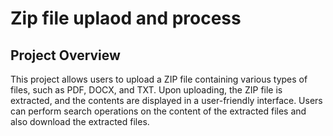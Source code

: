 # Zip file uplaod and process

## Project Overview
This project allows users to upload a ZIP file containing various types of files, such as PDF, DOCX, and TXT. Upon uploading, the ZIP file is extracted, and the contents are displayed in a user-friendly interface. Users can perform search operations on the content of the extracted files and also download the extracted files.



